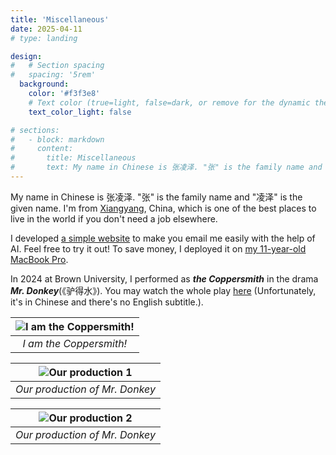 ```yaml
---
title: 'Miscellaneous'
date: 2025-04-11
# type: landing

design:
#   # Section spacing
#   spacing: '5rem'
  background:
    color: '#f3f3e8'
    # Text color (true=light, false=dark, or remove for the dynamic theme color).
    text_color_light: false

# sections:
#   - block: markdown
#     content:
#       title: Miscellaneous
#       text: My name in Chinese is 张凌泽. "张" is the family name and "凌泽" is the given name. I'm from [Xiangyang](https://www.trip.com/travel-guide/destination/xiangyang-414/), China, which is one of the best places to live in the world if you don't need a job elsewhere. <br> In 2024 at Brown University, I performed as *the Coppersmith* in the drama *Mr. Donkey*(《驴得水》).
---
```

My name in Chinese is 张凌泽. "张" is the family name and "凌泽" is the given name. I'm from [Xiangyang](https://www.trip.com/travel-guide/destination/xiangyang-414/), China, which is one of the best places to live in the world if you don't need a job elsewhere.

I developed [a simple website](https://lingze.eaisy.email) to make you email me easily with the help of AI. Feel free to try it out! To save money, I deployed it on [my 11-year-old MacBook Pro](https://drive.google.com/file/d/1gEOHA0c8Q73yhOlyuAAi80Yfn3yCljhD/view?usp=sharing).

In 2024 at Brown University, I performed as ***the Coppersmith*** in the drama ***Mr. Donkey***(《驴得水》). You may watch the whole play [here](https://drive.google.com/drive/folders/1z1awX2IvT_XtY9F44XbClIWv7XPBu0ZX?usp=drive_link) (Unfortunately, it's in Chinese and there's no English subtitle.).

|![I am the Coppersmith!](./indrama.jpg)|
|:--:| 
|*I am the Coppersmith!*|

|![Our production 1](./act1.jpg) |
|:--:| 
|*Our production of Mr. Donkey*|


|![Our production 2](./act2.jpg) |
|:--:| 
|*Our production of Mr. Donkey*|

<!-- | ![I am the Coppersmith!](./indrama.jpg) | 
|:--:| 
| *I am the Coppersmith!* |

| ![I am the Coppersmith!](./indrama.jpg) | 
|:--:| 
| *I am the Coppersmith!* | -->
